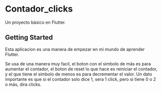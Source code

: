 # Contador_clicks

Un proyecto básico en Flutter.

## Getting Started

Esta aplicacion es una manera de empezar en mi mundo de aprender Flutter.

Se usa de una manera muy facil, el boton con el simbolo de más es para aumentar el contador, el boton de reset lo que hace es reiniciar el contador, y el que tiene el simbolo de menos es para decrementar el valor. Un dato importante es que si el contador solo dice 1, sera 1 click, pero si tiene 0 o 2 o más, dira clicks.


